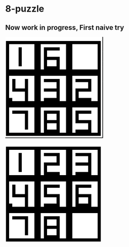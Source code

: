 # 8-puzzle

## Now work in progress, First naive try 
 
![](1-puzzle.PNG?raw=true)

![](2-puzzle.PNG?raw=true)
